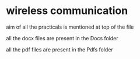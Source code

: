 # wireless communication

aim of all the practicals is mentioned at top of the file

all the docx files are present in the Docs folder

all the pdf files are present in the Pdfs folder
